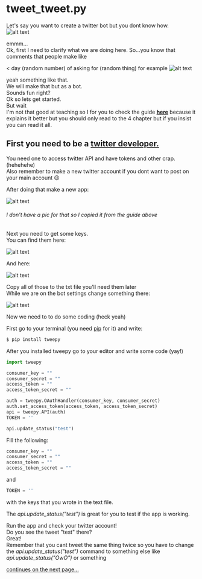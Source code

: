 # tweet_tweet.py

Let's say you want to create a twitter bot but you dont know how.<br/>
![alt text](https://i.kym-cdn.com/entries/icons/original/000/027/174/veggie.jpg)

emmm...<br/>
Ok, first I need to clarify what we are doing here. So...you know that comments that people make like

< day (random number) of asking for (random thing) for example ![alt text](https://media.discordapp.net/attachments/503263339615485952/834783557893357568/unknown.png)

yeah something like that.<br/>
We will make that but as a bot.<br/>
Sounds fun right?<br/>
Ok so lets get started.<br/>
But wait<br/> 
I'm not that good at teaching so I for you to check the guide [**here**](https://learn.g2.com/how-to-make-a-twitter-bot) 
because it explains it better but you should only read to the 4 chapter but if you insist you can read it all.

## First you need to be a [twitter developer.](https://developer.twitter.com/)<br/>

You need one to access twitter API and have tokens and other crap. (hehehehe)<br/>
Also remember to make a new twitter account if you dont want to post on your main account 😉<br/>

After doing that make a new app:

![alt text](https://learn.g2crowd.com/hs-fs/hubfs/create-twitter-app.png?width=502&name=create-twitter-app.png)
###### I don't have a pic for that so I copied it from the guide above

Next you need to get some keys. <br/>
You can find them here:<br/>

![alt text](https://media.discordapp.net/attachments/503263339615485952/834784784542072832/unknown.png?width=869&height=609)

And here:<br/>

![alt text](https://media.discordapp.net/attachments/503263339615485952/834785406670602250/unknown.png?width=891&height=609)

Copy all of those to the txt file you'll need them later<br/>
While we are on the bot settings change something there:

![alt text](https://media.discordapp.net/attachments/503263339615485952/834785491264995338/unknown.png?width=848&height=609)

Now we need to to do some coding (heck yeah)<br/>

First go to your terminal (you need [pip](https://pypi.org/project/pip/) for it) and write:
```bash
$ pip install tweepy
```
After you installed tweepy go to your editor and write some code (yay!)<br/>
```python 
import tweepy

consumer_key = ""
consumer_secret = ""
access_token = ""
access_token_secret = ""

auth = tweepy.OAuthHandler(consumer_key, consumer_secret)
auth.set_access_token(access_token, access_token_secret)
api = tweepy.API(auth)
TOKEN = ''

api.update_status("test")
```

Fill the following:
```python 
consumer_key = ""
consumer_secret = ""
access_token = ""
access_token_secret = ""
```
and 
```python
TOKEN = ''
```
with the keys that you wrote in the text file.

The *api.update_status("test")* is great for you to test if the app is working.

Run the app and check your twitter account!<br/>
Do you see the tweet "test" there?<br/>
Great!<br/>
Remember that you cant tweet the same thing twice so you have to change the *api.update_status("test")* command to something else like *api.update_status("OwO")* or something<br/>

  [continues on the next page...](/tweet.md)







